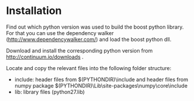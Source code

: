 # Installation

Find out which python version was used to build the boost python library.
For that you can use the dependency walker (http://www.dependencywalker.com/)
and load the boost python dll.

Download and install the corresponding python version from http://continuum.io/downloads .

Locate and copy the relevant files into the following folder structure:

- include: header files from $(PYTHONDIR)\include and header files from numpy package
           $(PYTHONDIR)\Lib\site-packages\numpy\core\include
- lib: library files (python27.lib)
